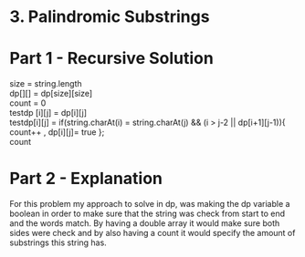 # 3. Palindromic Substrings

# Part 1 - Recursive Solution
 size = string.length <br>
 dp[][] = dp[size][size] <br>
 count = 0 <br>
 testdp [i][j] = dp[i][j] <br>
 testdp[i][j] = if(string.charAt(i) = string.charAt(j) && (i > j-2 || dp[i+1][j-1)){ count++ , dp[i][j]= true };  <br>
 count
 
# Part 2 - Explanation 
For this problem my approach to solve in dp, was making the dp variable a boolean in order to make sure that the string was
check from start to end and the words match. By having a double array it would make sure both sides were check and by also
having a count it would specify the amount of substrings this string has. 
